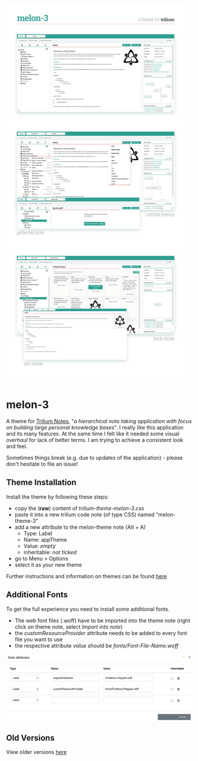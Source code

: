 ![more info below](/screenshots/trilium-theme-melon-3_montage.png)

# melon-3
A theme for [Trilium Notes](https://github.com/zadam/trilium), "_a hierarchical note taking application with focus on building large personal knowledge bases_". I really like this application and its many features. At the same time I felt like it needed some visual _overhaul_ for lack of better terms. I am trying to achieve a consistent look and feel.

Sometimes things break (e.g. due to updates of the application) - please don't hesitate to file an issue!

## Theme Installation
Install the theme by following these steps:
- copy the (**raw**) content of _trilium-theme-melon-3.css_
- paste it into a new trilium code note (of type CSS) named "melon-theme-3"
- add a new attribute to the melon-theme note (Alt + A)
  - Type: Label
  - Name: appTheme
  - Value: _empty_
  - inheritable: _not ticked_
- go to Menu > Options
- select it as your new theme

Further instructions and information on themes can be found [here](https://github.com/zadam/trilium/wiki/Themes)

## Additional Fonts
To get the full experience you need to install some additional fonts.
- The web font files (.woff) have to be imported into the theme note (right click on theme note, select _Import into note_)
- the _customResourceProvider_ attribute needs to be added to every font file you want to use
- the respective attribute _value_ should be _fonts/Font-File-Name.woff_

![fontsetup](/screenshots/trilium-theme-melon-3_4_fonts.png "Font Setup")


## Old Versions
View older versions [here](https://github.com/raphwriter/trilium-theme-melon/branches)
